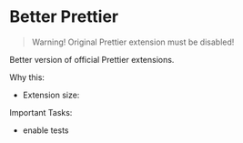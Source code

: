 # Better Prettier

> Warning! Original Prettier extension must be disabled!

Better version of official Prettier extensions.

Why this:

- Extension size:

Important Tasks:

- enable tests
